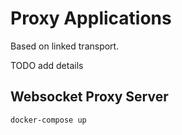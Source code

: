 # Proxy Applications

Based on linked transport.

TODO add details

## Websocket Proxy Server

```sh
docker-compose up
```
